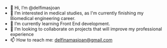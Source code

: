 - 👋 Hi, I’m @delfimasjoan
- 👀 I’m interested in medical studies, as I'm currently finishing my Biomedical engineering career.
- 🌱 I’m currently learning Front End development.
- 💞️ I’m looking to collaborate on projects that will improve my professional experience
- 📫 How to reach me: delfinamasjoan@gmail.com

<!---
delfimasjoan/delfimasjoan is a ✨ special ✨ repository because its `README.md` (this file) appears on your GitHub profile.
You can click the Preview link to take a look at your changes.
--->
